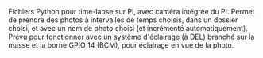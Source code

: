 Fichiers Python pour time-lapse sur Pi, avec caméra intégrée du Pi.
Permet de prendre des photos à intervalles de temps choisis, dans un dossier choisi, et avec un nom de photo choisi (et incrémenté automatiquement).
Prévu pour fonctionner avec un système d'éclairage (à DEL) branché sur la masse et la borne GPIO 14 (BCM), pour éclairage en vue de la photo.
